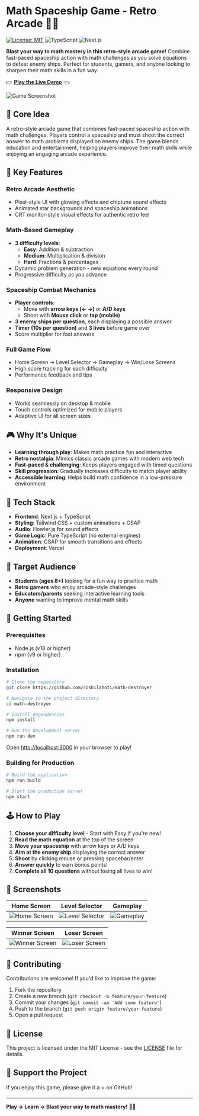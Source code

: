 # Math Spaceship Game - Retro Arcade 🚀🔢

[![License: MIT](https://img.shields.io/badge/License-MIT-yellow.svg)](https://opensource.org/licenses/MIT)
![TypeScript](https://img.shields.io/badge/TypeScript-007ACC?style=flat&logo=typescript&logoColor=white)
![Next.js](https://img.shields.io/badge/Next.js-000000?style=flat&logo=nextdotjs&logoColor=white)

**Blast your way to math mastery in this retro-style arcade game!** Combine fast-paced spaceship action with math challenges as you solve equations to defeat enemy ships. Perfect for students, gamers, and anyone looking to sharpen their math skills in a fun way.

👉 **[Play the Live Demo](https://math-destroyer.vercel.app/)** 👈

![Game Screenshot](https://raw.githubusercontent.com/username/math-spaceship-game/main/public/screenshots/gameplay.png)

## 🎯 Core Idea

A retro-style arcade game that combines fast-paced spaceship action with math challenges. Players control a spaceship and must shoot the correct answer to math problems displayed on enemy ships. The game blends education and entertainment, helping players improve their math skills while enjoying an engaging arcade experience.

## 🚀 Key Features

### Retro Arcade Aesthetic

-   Pixel-style UI with glowing effects and chiptune sound effects
-   Animated star backgrounds and spaceship animations
-   CRT monitor-style visual effects for authentic retro feel

### Math-Based Gameplay

-   **3 difficulty levels**:
    -   **Easy**: Addition & subtraction
    -   **Medium**: Multiplication & division
    -   **Hard**: Fractions & percentages
-   Dynamic problem generation - new equations every round
-   Progressive difficulty as you advance

### Spaceship Combat Mechanics

-   **Player controls**:
    -   Move with **arrow keys (← →)** or **A/D keys**
    -   Shoot with **Mouse click** or **tap (mobile)**
-   **3 enemy ships per question**, each displaying a possible answer
-   **Timer (10s per question)** and **3 lives** before game over
-   Score multiplier for fast answers

### Full Game Flow

-   Home Screen → Level Selector → Gameplay → Win/Lose Screens
-   High score tracking for each difficulty
-   Performance feedback and tips

### Responsive Design

-   Works seamlessly on desktop & mobile
-   Touch controls optimized for mobile players
-   Adaptive UI for all screen sizes

## 🎮 Why It's Unique

-   **Learning through play**: Makes math practice fun and interactive
-   **Retro nostalgia**: Mimics classic arcade games with modern web tech
-   **Fast-paced & challenging**: Keeps players engaged with timed questions
-   **Skill progression**: Gradually increases difficulty to match player ability
-   **Accessible learning**: Helps build math confidence in a low-pressure environment

## 🔧 Tech Stack

-   **Frontend**: Next.js + TypeScript
-   **Styling**: Tailwind CSS + custom animations + GSAP
-   **Audio**: Howler.js for sound effects
-   **Game Logic**: Pure TypeScript (no external engines)
-   **Animation**: GSAP for smooth transitions and effects
-   **Deployment**: Vercel

## 🎯 Target Audience

-   **Students (ages 8+)** looking for a fun way to practice math
-   **Retro gamers** who enjoy arcade-style challenges
-   **Educators/parents** seeking interactive learning tools
-   **Anyone** wanting to improve mental math skills

## 🚀 Getting Started

### Prerequisites

-   Node.js (v18 or higher)
-   npm (v9 or higher)

### Installation

```bash
# Clone the repository
git clone https://github.com/rishilahoti/math-destroyer

# Navigate to the project directory
cd math-destroyer

# Install dependencies
npm install

# Run the development server
npm run dev
```

Open [http://localhost:3000](http://localhost:3000) in your browser to play!

### Building for Production

```bash
# Build the application
npm run build

# Start the production server
npm start
```

## 🕹️ How to Play

1. **Choose your difficulty level** - Start with Easy if you're new!
2. **Read the math equation** at the top of the screen
3. **Move your spaceship** with arrow keys or A/D keys
4. **Aim at the enemy ship** displaying the correct answer
5. **Shoot** by clicking mouse or pressing spacebar/enter
6. **Answer quickly** to earn bonus points!
7. **Complete all 10 questions** without losing all lives to win!

## 📸 Screenshots

| Home Screen                                                                                                     | Level Selector                                                                                                               | Gameplay                                                                                                         |
| --------------------------------------------------------------------------------------------------------------- | ---------------------------------------------------------------------------------------------------------------------------- | ---------------------------------------------------------------------------------------------------------------- |
| ![Home Screen](https://raw.githubusercontent.com/username/math-spaceship-game/main/public/screenshots/home.png) | ![Level Selector](https://raw.githubusercontent.com/username/math-spaceship-game/main/public/screenshots/level-selector.png) | ![Gameplay](https://raw.githubusercontent.com/username/math-spaceship-game/main/public/screenshots/gameplay.png) |

| Winner Screen                                                                                                       | Loser Screen                                                                                                      |
| ------------------------------------------------------------------------------------------------------------------- | ----------------------------------------------------------------------------------------------------------------- |
| ![Winner Screen](https://raw.githubusercontent.com/username/math-spaceship-game/main/public/screenshots/winner.png) | ![Loser Screen](https://raw.githubusercontent.com/username/math-spaceship-game/main/public/screenshots/loser.png) |

## 🤝 Contributing

Contributions are welcome! If you'd like to improve the game:

1. Fork the repository
2. Create a new branch (`git checkout -b feature/your-feature`)
3. Commit your changes (`git commit -am 'Add some feature'`)
4. Push to the branch (`git push origin feature/your-feature`)
5. Open a pull request

## 📄 License

This project is licensed under the MIT License - see the [LICENSE](LICENSE) file for details.

## 🌟 Support the Project

If you enjoy this game, please give it a ⭐ on GitHub!

---

**Play → Learn → Blast your way to math mastery!** 🚀🔢
